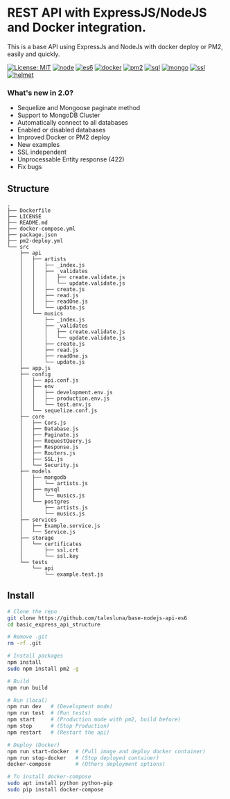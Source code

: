 # REST API with ExpressJS/NodeJS and Docker integration.

This is a base API using ExpressJs and NodeJs with docker deploy or PM2, easily and quickly.

[![License: MIT](https://img.shields.io/badge/License-MIT-yellow.svg?style=flat-square)](LICENSE)
[![node](https://img.shields.io/badge/NodeJS-9.x-green.svg?style=flat-square)]()
[![es6](https://img.shields.io/badge/ES6-Babel-blue.svg?style=flat-square)](.babelrc)
[![docker](https://img.shields.io/badge/Containers-Docker-blue.svg?style=flat-square)](Dockerfile)
[![pm2](https://img.shields.io/badge/Local-PM2-lightgray.svg?style=flat-square)](pm2-deploy.yml)
[![sql](https://img.shields.io/badge/SQL-Sequelize-red.svg?style=flat-square)](src/core/Database.js#L78)
[![mongo](https://img.shields.io/badge/MongoDB-Cluster-green.svg?style=flat-square)](src/core/Database.js#L66)
[![ssl](https://img.shields.io/badge/SSL-HTTPS-green.svg?style=flat-square)](src/core/SSL.js)
[![helmet](https://img.shields.io/badge/Security-Helmet-pink.svg?style=flat-square)](src/core/Security.js)

### What's new in 2.0?

- Sequelize and Mongoose paginate method
- Support to MongoDB Cluster
- Automatically connect to all databases
- Enabled or disabled databases
- Improved Docker or PM2 deploy
- New examples
- SSL independent
- Unprocessable Entity response (422)
- Fix bugs


## Structure
```
.
├── Dockerfile
├── LICENSE
├── README.md
├── docker-compose.yml
├── package.json
├── pm2-deploy.yml
└── src
    ├── api
    │   ├── artists
    │   │   ├── _index.js
    │   │   ├── _validates
    │   │   │   ├── create.validate.js
    │   │   │   └── update.validate.js
    │   │   ├── create.js
    │   │   ├── read.js
    │   │   ├── readOne.js
    │   │   └── update.js
    │   └── musics
    │       ├── _index.js
    │       ├── _validates
    │       │   ├── create.validate.js
    │       │   └── update.validate.js
    │       ├── create.js
    │       ├── read.js
    │       ├── readOne.js
    │       └── update.js
    ├── app.js
    ├── config
    │   ├── api.conf.js
    │   ├── env
    │   │   ├── development.env.js
    │   │   ├── production.env.js
    │   │   └── test.env.js
    │   └── sequelize.conf.js
    ├── core
    │   ├── Cors.js
    │   ├── Database.js
    │   ├── Paginate.js
    │   ├── RequestQuery.js
    │   ├── Response.js
    │   ├── Routers.js
    │   ├── SSL.js
    │   └── Security.js
    ├── models
    │   ├── mongodb
    │   │   └── artists.js
    │   ├── mysql
    │   │   └── musics.js
    │   └── postgres
    │       ├── artists.js
    │       └── musics.js
    ├── services
    │   ├── Example.service.js
    │   └── Service.js
    ├── storage
    │   └── certificates
    │       ├── ssl.crt
    │       └── ssl.key
    └── tests
        └── api
            └── example.test.js
  ```
  
  ## Install
  ```sh
  # Clone the repo
  git clone https://github.com/talesluna/base-nodejs-api-es6
  cd basic_express_api_structure
  
  # Remove .git
  rm -rf .git
  
  # Install packages
  npm install
  sudo npm install pm2 -g
  
  # Build
  npm run build
  
  # Run (local)
  npm run dev   # (Development mode)
  npm run test  # (Run tests)
  npm start     # (Production mode with pm2, build before)
  npm stop      # (Stop Production)
  npm restart   # (Restart the api)

  # Deploy (Docker)
  npm run start-docker  # (Pull image and deploy docker container)
  npm run stop-docker   # (Stop deployed container)
  docker-compose        # (Others deployment options)

  # To install docker-compose
  sudo apt install python python-pip
  sudo pip install docker-compose
  ```

